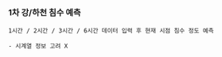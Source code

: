 ### 1차 강/하천 침수 예측 


    1시간 / 2시간 / 3시간 / 6시간 데이터 입력 후 현재 시점 침수 정도 예측
    
    - 시계열 정보 고려 X

    

    
